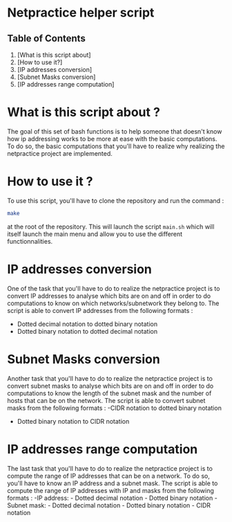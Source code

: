 # Netpractice helper script

## Table of Contents

1. [What is this script about]
2. [How to use it?]
3. [IP addresses conversion]
4. [Subnet Masks conversion]
5. [IP addresses range computation]

# What is this script about ? 
The goal of this set of bash functions is to help someone that doesn't know how ip addressing
works to be more at ease with the basic computations. To do so, the basic computations that you'll have to realize why realizing the netpractice project are implemented.

# How to use it ?
To use this script, you'll have to clone the repository and run the command :
```bash
make
```
at the root of the repository. This will launch the script `main.sh` which will itself launch the main menu and allow you to use the different functionnalities.

# IP addresses conversion
One of the task that you'll have to do to realize the netpractice project is to convert IP addresses to analyse which bits are on and off in order to do computations to know on which networks/subnetwork they belong to.
The script is able to convert IP addresses from the following formats :
- Dotted decimal notation to dotted binary notation
- Dotted binary notation to dotted decimal notation

# Subnet Masks conversion
Another task that you'll have to do to realize the netpractice project is to convert subnet masks to analyse which bits are on and off in order to do computations to know the length of the subnet mask and the number of hosts that can be on the network.
The script is able to convert subnet masks from the following formats :
-CIDR notation to dotted binary notation
- Dotted binary notation to CIDR notation

# IP addresses range computation
The last task that you'll have to do to realize the netpractice project is to compute the range of IP addresses that can be on a network. To do so, you'll have to know an IP address and a subnet mask. The script is able to compute the range of IP addresses with IP and masks from the following formats :
-IP address:
    - Dotted decimal notation
    - Dotted binary notation
-Subnet mask:
    - Dotted decimal notation
    - Dotted binary notation
    - CIDR notation